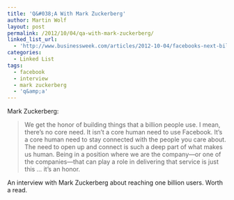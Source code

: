 ```yaml
---
title: 'Q&#038;A With Mark Zuckerberg'
author: Martin Wolf
layout: post
permalink: /2012/10/04/qa-with-mark-zuckerberg/
linked_list_url:
  - 'http://www.businessweek.com/articles/2012-10-04/facebooks-next-billion-a-q-and-a-with-mark-zuckerberg#p1'
categories:
  - Linked List
tags:
  - facebook
  - interview
  - mark zuckerberg
  - 'q&amp;a'
---
```

<p class="linked-list-quote-author">
  Mark Zuckerberg:
</p>

> We get the honor of building things that a billion people use. I mean, there’s no core need. It isn’t a core human need to use Facebook. It’s a core human need to stay connected with the people you care about. The need to open up and connect is such a deep part of what makes us human. Being in a position where we are the company—or one of the companies—that can play a role in delivering that service is just this … it’s an honor.

An interview with Mark Zuckerberg about reaching one billion users. Worth a read.